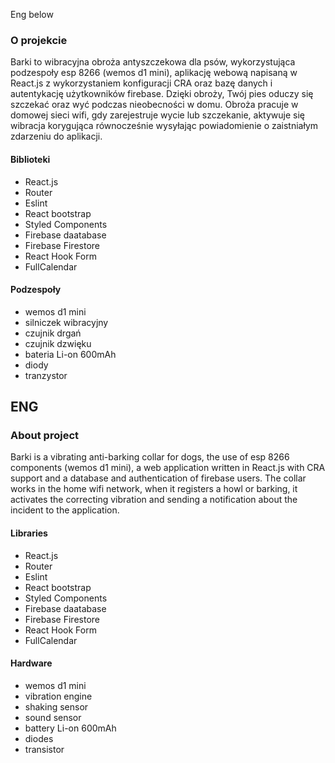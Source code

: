 Eng below

### O projekcie
Barki to wibracyjna obroża antyszczekowa dla psów, wykorzystująca podzespoły esp 8266 (wemos d1 mini), aplikację webową napisaną w React.js z wykorzystaniem konfiguracji CRA oraz bazę danych i autentykację użytkowników firebase. Dzięki obroży, Twój pies oduczy się szczekać oraz wyć podczas nieobecności w domu. Obroża pracuje w domowej sieci wifi, gdy zarejestruje wycie lub szczekanie, aktywuje się wibracja korygująca równocześnie wysyłając powiadomienie o zaistniałym zdarzeniu do aplikacji. 

#### Biblioteki
  - React.js
  - Router
  - Eslint
  - React bootstrap
  - Styled Components
  - Firebase daatabase
  - Firebase Firestore 
  - React Hook Form
  - FullCalendar
  
#### Podzespoły
  - wemos d1 mini
  - silniczek wibracyjny
  - czujnik drgań
  - czujnik dzwięku
  - bateria Li-on 600mAh
  - diody
  - tranzystor



## ENG

### About project

Barki is a vibrating anti-barking collar for dogs, the use of esp 8266 components (wemos d1 mini), a web application written in React.js with CRA support and a database and authentication of firebase users. The collar works in the home wifi network, when it registers a howl or barking, it activates the correcting vibration and sending a notification about the incident to the application.

#### Libraries

  - React.js
  - Router
  - Eslint
  - React bootstrap
  - Styled Components
  - Firebase daatabase
  - Firebase Firestore 
  - React Hook Form
  - FullCalendar

#### Hardware

  - wemos d1 mini
  - vibration engine
  - shaking sensor
  - sound sensor
  - battery Li-on 600mAh
  - diodes
  - transistor
